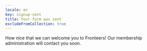 ```yaml
---
locale: en
key: signup-sent 
title: Your form was sent
excludeFromCollection: true
---
```

How nice that we can welcome you to Fronteers! Our membership administration will contact you soon.
